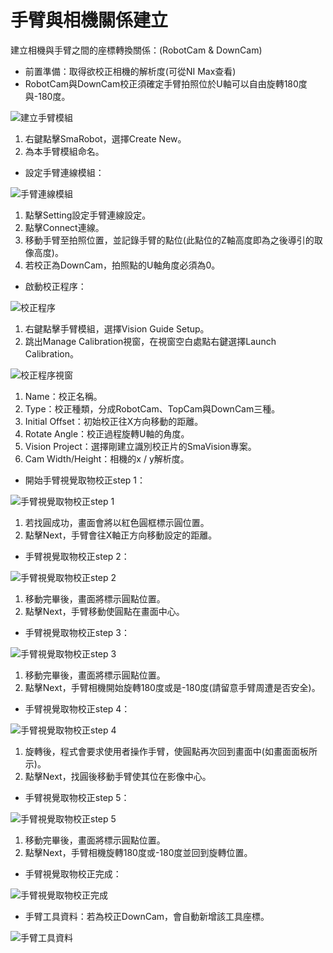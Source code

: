 # 手臂與相機關係建立

建立相機與手臂之間的座標轉換關係：\(RobotCam & DownCam\)

* 前置準備：取得欲校正相機的解析度\(可從NI Max查看\)
* RobotCam與DownCam校正須確定手臂拍照位於U軸可以自由旋轉180度與-180度。

![&#x5EFA;&#x7ACB;&#x624B;&#x81C2;&#x6A21;&#x7D44;](../../../.gitbook/assets/jian-li-shou-bi-mo-zu.jpg)

1. 右鍵點擊SmaRobot，選擇Create New。
2. 為本手臂模組命名。

* 設定手臂連線模組：

![&#x624B;&#x81C2;&#x9023;&#x7DDA;&#x6A21;&#x7D44;](../../../.gitbook/assets/she-ding-shou-bi-lian-xian-mo-zu.jpg)

1. 點擊Setting設定手臂連線設定。
2. 點擊Connect連線。
3. 移動手臂至拍照位置，並記錄手臂的點位\(此點位的Z軸高度即為之後導引的取像高度\)。
4. 若校正為DownCam，拍照點的U軸角度必須為0。

* 啟動校正程序：

![&#x6821;&#x6B63;&#x7A0B;&#x5E8F;](../../../.gitbook/assets/qi-dong-xiao-zheng-cheng-xu.jpg)

1. 右鍵點擊手臂模組，選擇Vision Guide Setup。
2. 跳出Manage Calibration視窗，在視窗空白處點右鍵選擇Launch Calibration。

![&#x6821;&#x6B63;&#x7A0B;&#x5E8F;&#x8996;&#x7A97;](../../../.gitbook/assets/xiao-zheng-cheng-xu-shi-chuang-jie-shao.jpg)

1. Name：校正名稱。
2. Type：校正種類，分成RobotCam、TopCam與DownCam三種。
3. Initial Offset：初始校正往X方向移動的距離。
4. Rotate Angle：校正過程旋轉U軸的角度。
5. Vision Project：選擇剛建立識別校正片的SmaVision專案。
6. Cam Width/Height：相機的x / y解析度。

* 開始手臂視覺取物校正step 1：

![&#x624B;&#x81C2;&#x8996;&#x89BA;&#x53D6;&#x7269;&#x6821;&#x6B63;step 1](../../../.gitbook/assets/shou-bi-qu-wu-xiao-zheng-1.jpg)

1. 若找圓成功，畫面會將以紅色圓框標示圓位置。
2. 點擊Next，手臂會往X軸正方向移動設定的距離。

* 手臂視覺取物校正step 2：

![&#x624B;&#x81C2;&#x8996;&#x89BA;&#x53D6;&#x7269;&#x6821;&#x6B63;step 2](../../../.gitbook/assets/shou-bi-qu-wu-xiao-zheng-2.jpg)

1. 移動完畢後，畫面將標示圓點位置。
2. 點擊Next，手臂移動使圓點在畫面中心。

* 手臂視覺取物校正step 3：

![&#x624B;&#x81C2;&#x8996;&#x89BA;&#x53D6;&#x7269;&#x6821;&#x6B63;step 3](../../../.gitbook/assets/shou-bi-qu-wu-xiao-zheng-3.png)

1. 移動完畢後，畫面將標示圓點位置。
2. 點擊Next，手臂相機開始旋轉180度或是-180度\(請留意手臂周遭是否安全\)。

* 手臂視覺取物校正step 4：

![&#x624B;&#x81C2;&#x8996;&#x89BA;&#x53D6;&#x7269;&#x6821;&#x6B63;step 4](../../../.gitbook/assets/shou-bi-qu-wu-xiao-zheng-4.jpg)

1. 旋轉後，程式會要求使用者操作手臂，使圓點再次回到畫面中\(如畫面面板所示\)。
2. 點擊Next，找圓後移動手臂使其位在影像中心。

* 手臂視覺取物校正step 5：

![&#x624B;&#x81C2;&#x8996;&#x89BA;&#x53D6;&#x7269;&#x6821;&#x6B63;step 5](../../../.gitbook/assets/shou-bi-qu-wu-xiao-zheng-5.jpg)

1. 移動完畢後，畫面將標示圓點位置。
2. 點擊Next，手臂相機旋轉180度或-180度並回到旋轉位置。

* 手臂視覺取物校正完成：

![&#x624B;&#x81C2;&#x8996;&#x89BA;&#x53D6;&#x7269;&#x6821;&#x6B63;&#x5B8C;&#x6210;](../../../.gitbook/assets/shou-bi-qu-wu-xiao-zheng-6.jpg)

* 手臂工具資料：若為校正DownCam，會自動新增該工具座標。

![&#x624B;&#x81C2;&#x5DE5;&#x5177;&#x8CC7;&#x6599;](../../../.gitbook/assets/downcam-shou-bi-gong-ju-zi-liao.jpg)

